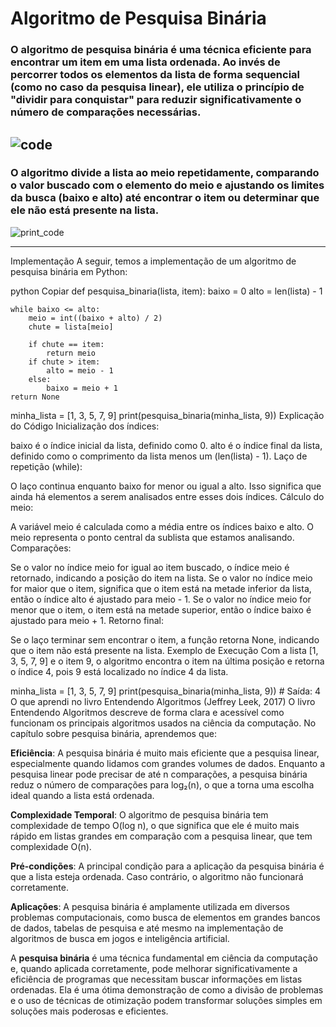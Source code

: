# Algoritmo de Pesquisa Binária

### O algoritmo de pesquisa binária é uma técnica eficiente para encontrar um item em uma lista ordenada. Ao invés de percorrer todos os elementos da lista de forma sequencial (como no caso da pesquisa linear), ele utiliza o princípio de "dividir para conquistar" para reduzir significativamente o número de comparações necessárias.
  
  ![code](https://github.com/user-attachments/assets/5c43d964-da94-4174-a392-915261c03e38)
  ----------


### O algoritmo divide a lista ao meio repetidamente, comparando o valor buscado com o elemento do meio e ajustando os limites da busca (baixo e alto) até encontrar o item ou determinar que ele não está presente na lista.

![print_code](https://github.com/user-attachments/assets/37365a16-997a-47ed-abdb-439afa19482c)

-------

Implementação
A seguir, temos a implementação de um algoritmo de pesquisa binária em Python:

python
Copiar
def pesquisa_binaria(lista, item):
    baixo = 0
    alto = len(lista) - 1

    while baixo <= alto:
        meio = int((baixo + alto) / 2)
        chute = lista[meio]

        if chute == item:
            return meio
        if chute > item:
            alto = meio - 1
        else:
            baixo = meio + 1
    return None  

minha_lista = [1, 3, 5, 7, 9]
print(pesquisa_binaria(minha_lista, 9))
Explicação do Código
Inicialização dos índices:

baixo é o índice inicial da lista, definido como 0.
alto é o índice final da lista, definido como o comprimento da lista menos um (len(lista) - 1).
Laço de repetição (while):

O laço continua enquanto baixo for menor ou igual a alto. Isso significa que ainda há elementos a serem analisados entre esses dois índices.
Cálculo do meio:

A variável meio é calculada como a média entre os índices baixo e alto. O meio representa o ponto central da sublista que estamos analisando.
Comparações:

Se o valor no índice meio for igual ao item buscado, o índice meio é retornado, indicando a posição do item na lista.
Se o valor no índice meio for maior que o item, significa que o item está na metade inferior da lista, então o índice alto é ajustado para meio - 1.
Se o valor no índice meio for menor que o item, o item está na metade superior, então o índice baixo é ajustado para meio + 1.
Retorno final:

Se o laço terminar sem encontrar o item, a função retorna None, indicando que o item não está presente na lista.
Exemplo de Execução
Com a lista [1, 3, 5, 7, 9] e o item 9, o algoritmo encontra o item na última posição e retorna o índice 4, pois 9 está localizado no índice 4 da lista.

minha_lista = [1, 3, 5, 7, 9]
print(pesquisa_binaria(minha_lista, 9))  # Saída: 4
O que aprendi no livro Entendendo Algoritmos (Jeffrey Leek, 2017)
O livro Entendendo Algoritmos descreve de forma clara e acessível como funcionam os principais algoritmos usados na ciência da computação. No capítulo sobre pesquisa binária, aprendemos que:

**Eficiência**: A pesquisa binária é muito mais eficiente que a pesquisa linear, especialmente quando lidamos com grandes volumes de dados. Enquanto a pesquisa linear pode precisar de até n comparações, a pesquisa binária reduz o número de comparações para log₂(n), o que a torna uma escolha ideal quando a lista está ordenada.

**Complexidade Temporal**: O algoritmo de pesquisa binária tem complexidade de tempo O(log n), o que significa que ele é muito mais rápido em listas grandes em comparação com a pesquisa linear, que tem complexidade O(n).

**Pré-condições**: A principal condição para a aplicação da pesquisa binária é que a lista esteja ordenada. Caso contrário, o algoritmo não funcionará corretamente.

**Aplicações**: A pesquisa binária é amplamente utilizada em diversos problemas computacionais, como busca de elementos em grandes bancos de dados, tabelas de pesquisa e até mesmo na implementação de algoritmos de busca em jogos e inteligência artificial.


A **pesquisa binária** é uma técnica fundamental em ciência da computação e, quando aplicada corretamente, pode melhorar significativamente a eficiência de programas que necessitam buscar informações em listas ordenadas. Ela é uma ótima demonstração de como a divisão de problemas e o uso de técnicas de otimização podem transformar soluções simples em soluções mais poderosas e eficientes.

